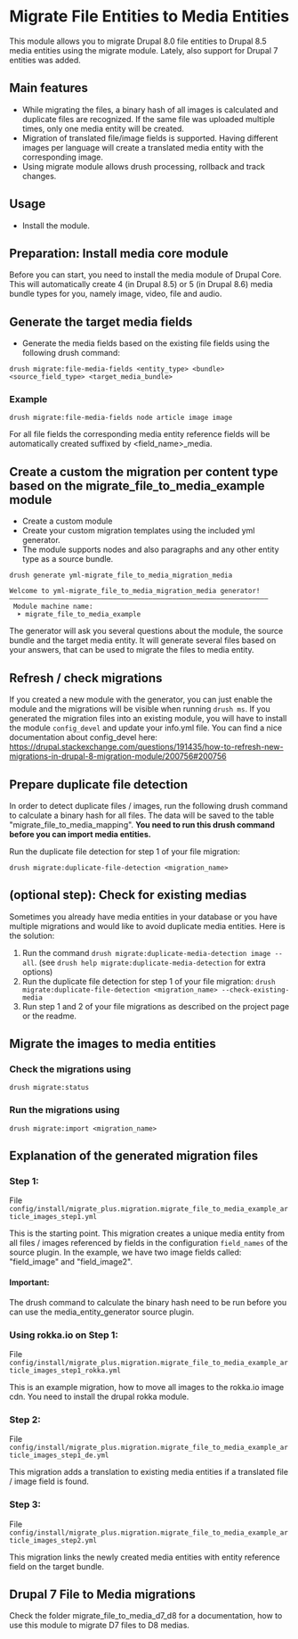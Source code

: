 # Migrate File Entities to Media Entities

This module allows you to migrate Drupal 8.0 file entities to Drupal 8.5 media entities using the migrate module.
Lately, also support for Drupal 7 entities was added.

## Main features

- While migrating the files, a binary hash of all images is calculated and duplicate files are recognized. If the same file was uploaded multiple times, only one media entity will be created.
- Migration of translated file/image fields is supported. Having different images per language will create a translated media entity with the corresponding image.
- Using migrate module allows drush processing, rollback and track changes.

## Usage

- Install the module.

## Preparation: Install media core module

Before you can start, you need to install the media module of Drupal Core. This will automatically create 4 (in Drupal 8.5) or 5 (in Drupal 8.6) media bundle types for you, namely image, video, file and audio.

## Generate the target media fields

- Generate the media fields based on the existing file fields using the following drush command:

```
drush migrate:file-media-fields <entity_type> <bundle> <source_field_type> <target_media_bundle>
```

### Example

```
drush migrate:file-media-fields node article image image
```

For all file fields the corresponding media entity reference fields will be automatically created suffixed by <field_name>_media.

## Create a custom the migration per content type based on the migrate_file_to_media_example module

- Create a custom module
- Create your custom migration templates using the included yml generator.
- The module supports nodes and also paragraphs and any other entity type as a source bundle.

```
drush generate yml-migrate_file_to_media_migration_media
```
```
Welcome to yml-migrate_file_to_media_migration_media generator!
–––––––––––––––––––––––––––––––––––––––––––––––––––––––––––––––––
 Module machine name:
  ➤ migrate_file_to_media_example
```

The generator will ask you several questions about the module, the source bundle and the target media entity.
It will generate several files based on your answers, that can be used to migrate the files to media entity.

## Refresh / check migrations
If you created a new module with the generator, you can just enable the module and the migrations will be visible when running `drush ms`.
If you generated the migration files into an existing module, you will have to install the module `config_devel` and update your info.yml file.
You can find a nice documentation about config_devel here: https://drupal.stackexchange.com/questions/191435/how-to-refresh-new-migrations-in-drupal-8-migration-module/200756#200756

## Prepare duplicate file detection

In order to detect duplicate files / images, run the following drush command to calculate a binary hash 
for all files. The data will be saved to the table "migrate_file_to_media_mapping". **You need to run this 
drush command before you can import media entities.**

Run the duplicate file detection for step 1 of your file migration:

```
drush migrate:duplicate-file-detection <migration_name>
```

## (optional step): Check for existing medias
Sometimes you already have media entities in your database or you have multiple migrations and would like to 
avoid duplicate media entities. Here is the solution:
1. Run the command `drush migrate:duplicate-media-detection image --all`. (see `drush help migrate:duplicate-media-detection` for extra options)
2. Run the duplicate file detection for step 1 of your file migration: `drush migrate:duplicate-file-detection <migration_name> --check-existing-media`
3. Run step 1 and 2 of your file migrations as described on the project page or the readme.

## Migrate the images to media entities

### Check the migrations using
```
drush migrate:status
```
### Run the migrations using
```
drush migrate:import <migration_name>
```

## Explanation of the generated migration files

### Step 1:
File `config/install/migrate_plus.migration.migrate_file_to_media_example_article_images_step1.yml`

This is the starting point. This migration creates a unique media entity from all files / images referenced by 
fields in the configuration `field_names` of the source plugin.
In the example, we have two image fields called: "field_image" and "field_image2".

#### Important:

The drush command to calculate the binary hash need to be run before you can use the
media_entity_generator source plugin.

### Using rokka.io on Step 1:

File `config/install/migrate_plus.migration.migrate_file_to_media_example_article_images_step1_rokka.yml`

This is an example migration, how to move all images to the rokka.io image cdn. You need to install the
drupal rokka module.

### Step 2:

File `config/install/migrate_plus.migration.migrate_file_to_media_example_article_images_step1_de.yml`

This migration adds a translation to existing media entities if a translated file / image field is found.

### Step 3:

File `config/install/migrate_plus.migration.migrate_file_to_media_example_article_images_step2.yml`

This migration links the newly created media entities with entity reference field on the target bundle.


## Drupal 7 File to Media migrations
Check the folder migrate_file_to_media_d7_d8 for a documentation, how to use this module to migrate D7 files to D8 medias.
